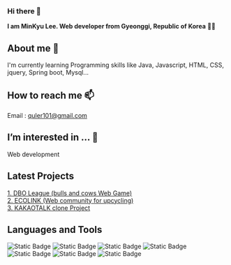 
<!--
- 👋 Hi, I’m @MKLEEv
- 👀 I’m interested in ...
- 🌱 I’m currently learning ...
- 💞️ I’m looking to collaborate on ...
- 📫 How to reach me ...
-->
<!---
MKLEEv/MKLEEv is a ✨ special ✨ repository because its `README.md` (this file) appears on your GitHub profile.
You can click the Preview link to take a look at your changes.
--->

<!-- 주석 -->
<!-- 인사말 --> <!-- <h1> <h2> # ##-->
### Hi there 👋  
**I am MinKyu Lee. Web developer from Gyeonggi, Republic of Korea** 🙇‍♂️
<!-- 나에 대한 설명 -->
## About me 🌱 
I'm currently learning Programming skills like Java, Javascript, HTML, CSS, jquery, Spring boot, Mysql...

<!--연락 정보 -->
## How to reach me 📫
Email : quler101@gmail.com

<!-- 관심 분야 -->
## I’m interested in ... 👀
Web development

<!-- 최근 프로젝트 --> <!-- [표시내용](링크 url) -->
## Latest Projects
[1. DBO League (bulls and cows Web Game)](https://github.com/ha-neu1/DBOLeague.git)  
[2. ECOLINK (Web community for upcycling)](https://github.com/ha-neu1/ecoLink.git)  
[3. KAKAOTALK clone Project](https://github.com/MiniProject-Kakao/kakaotalk_clone.git)  

<!-- 사용할 수 있는 언어 및 툴 -->
<!-- 글자 -->
## Languages and Tools
<!-- 뱃지 -->
![Static Badge](https://img.shields.io/badge/JAVA-lightgreen)
![Static Badge](https://img.shields.io/badge/javascript-F7DF12?logo=javascript&logoColor=black)
![Static Badge](https://img.shields.io/badge/Lua-2C2D72?logo=lua)
![Static Badge](https://img.shields.io/badge/SpringBoot-6DB33F?logo=springboot&logoColor=white)
![Static Badge](https://img.shields.io/badge/HTML-E34F26?logo=html5&logoColor=white)
![Static Badge](https://img.shields.io/badge/CSS-1572B6?logo=CSS3&logoColor=white)
![Static Badge](https://img.shields.io/badge/Aseprite-7D929E?logo=aseprite&logoColor=white)

<!-- ![Top Langs](https://github-readme-stats.vercel.app/api/top-langs/?username=MKLEEv&layout=compact) -->

